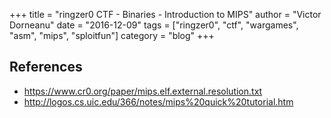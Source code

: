 +++
title = "ringzer0 CTF - Binaries - Introduction to MIPS"
author = "Victor Dorneanu"
date = "2016-12-09"
tags = ["ringzer0", "ctf", "wargames", "asm", "mips", "sploitfun"]
category = "blog"
+++



## References

* https://www.cr0.org/paper/mips.elf.external.resolution.txt
* http://logos.cs.uic.edu/366/notes/mips%20quick%20tutorial.htm
